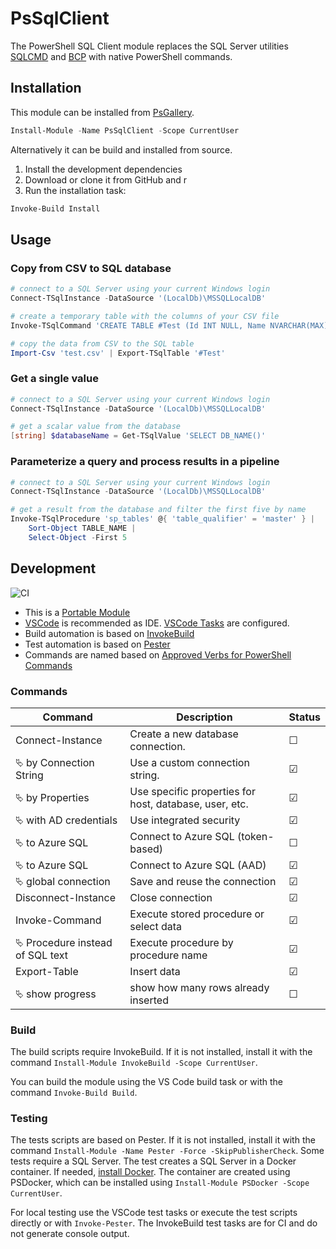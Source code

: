 # PsSqlClient

The PowerShell SQL Client module replaces the SQL Server utilities [SQLCMD](https://docs.microsoft.com/de-de/sql/tools/sqlcmd-utility) and [BCP](https://docs.microsoft.com/en-us/sql/tools/BCP-utility) with native PowerShell commands.

## Installation

This module can be installed from [PsGallery](https://www.powershellgallery.com/packages/PsSqlClient).

```powershell
Install-Module -Name PsSqlClient -Scope CurrentUser
```

Alternatively it can be build and installed from source.
1. Install the development dependencies
2. Download or clone it from GitHub and r
3. Run the installation task:

```powershell
Invoke-Build Install
```

## Usage

### Copy from CSV to SQL database

```powershell
# connect to a SQL Server using your current Windows login
Connect-TSqlInstance -DataSource '(LocalDb)\MSSQLLocalDB'

# create a temporary table with the columns of your CSV file
Invoke-TSqlCommand 'CREATE TABLE #Test (Id INT NULL, Name NVARCHAR(MAX))'

# copy the data from CSV to the SQL table
Import-Csv 'test.csv' | Export-TSqlTable '#Test'
```

### Get a single value

```powershell
# connect to a SQL Server using your current Windows login
Connect-TSqlInstance -DataSource '(LocalDb)\MSSQLLocalDB'

# get a scalar value from the database
[string] $databaseName = Get-TSqlValue 'SELECT DB_NAME()'
```

### Parameterize a query and process results in a pipeline

```powershell
# connect to a SQL Server using your current Windows login
Connect-TSqlInstance -DataSource '(LocalDb)\MSSQLLocalDB'

# get a result from the database and filter the first five by name
Invoke-TSqlProcedure 'sp_tables' @{ 'table_qualifier' = 'master' } |
    Sort-Object TABLE_NAME |
    Select-Object -First 5
```

## Development

![CI](https://github.com/abbgrade/PsSqlClient/workflows/CI/badge.svg)

- This is a [Portable Module](https://docs.microsoft.com/de-de/powershell/scripting/dev-cross-plat/writing-portable-modules?view=powershell-7)
- [VSCode](https://code.visualstudio.com) is recommended as IDE. [VSCode Tasks](https://code.visualstudio.com/docs/editor/tasks) are configured.
- Build automation is based on [InvokeBuild](https://github.com/nightroman/Invoke-Build)
- Test automation is based on [Pester](https://pester.dev)
- Commands are named based on [Approved Verbs for PowerShell Commands](https://docs.microsoft.com/de-de/powershell/scripting/developer/cmdlet/approved-verbs-for-windows-powershell-commands)

### Commands

| Command                                | Description                                            | Status  |
| -------------------------------------- | ------------------------------------------------------ | ------- |
| Connect-Instance                       | Create a new database connection.                      | &#9744; |
| &#11185; by Connection String          | Use a custom connection string.                        | &#9745; |
| &#11185; by Properties                 | Use specific properties for host, database, user, etc. | &#9745; |
| &#11185; with AD credentials           | Use integrated security                                | &#9745; |
| &#11185; to Azure SQL                  | Connect to Azure SQL (token-based)                     | &#9744; |
| &#11185; to Azure SQL                  | Connect to Azure SQL (AAD)                             | &#9745; |
| &#11185; global connection             | Save and reuse the connection                          | &#9745; |
| Disconnect-Instance                    | Close connection                                       | &#9745; |
| Invoke-Command                         | Execute stored procedure or select data                | &#9745; |
| &#11185; Procedure instead of SQL text | Execute procedure by procedure name                    | &#9745; |
| Export-Table                           | Insert data                                            | &#9745; |
| &#11185; show progress                 | show how many rows already inserted                    | &#9744; |


### Build

The build scripts require InvokeBuild. If it is not installed, install it with the command `Install-Module InvokeBuild -Scope CurrentUser`.

You can build the module using the VS Code build task or with the command `Invoke-Build Build`.

### Testing

The tests scripts are based on Pester. If it is not installed, install it with the command `Install-Module -Name Pester -Force -SkipPublisherCheck`. Some tests require a SQL Server. The test creates a SQL Server in a Docker container. If needed, [install Docker](https://www.docker.com/get-started). The container are created using PSDocker, which can be installed using `Install-Module PSDocker -Scope CurrentUser`.

For local testing use the VSCode test tasks or execute the test scripts directly or with `Invoke-Pester`.
The InvokeBuild test tasks are for CI and do not generate console output.
